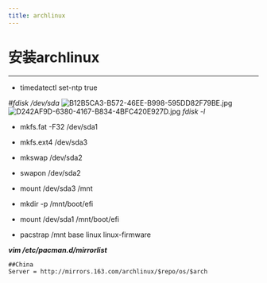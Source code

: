 ```yaml
---
title: archlinux
---
```


# 安装archlinux
---
- timedatectl set-ntp true

*#fdisk /dev/sda*
![B12B5CA3-B572-46EE-B998-595DD82F79BE.jpg](http://101.201.197.193/images/2021/01/06/B12B5CA3-B572-46EE-B998-595DD82F79BE.jpg)
![D242AF9D-6380-4167-B834-4BFC420E927D.jpg](http://101.201.197.193/images/2021/01/06/D242AF9D-6380-4167-B834-4BFC420E927D.jpg)
*fdisk -l*

- mkfs.fat -F32 /dev/sda1

- mkfs.ext4 /dev/sda3

- mkswap /dev/sda2
- swapon /dev/sda2

- mount /dev/sda3 /mnt
- mkdir -p /mnt/boot/efi
- mount /dev/sda1 /mnt/boot/efi

- pacstrap /mnt base linux linux-firmware

***vim /etc/pacman.d/mirrorlist***
```
##China
Server = http://mirrors.163.com/archlinux/$repo/os/$arch
```


